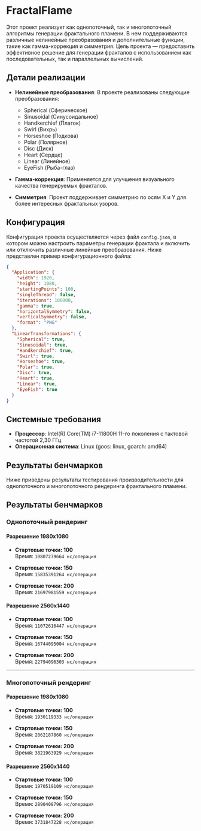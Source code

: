 # FractalFlame

Этот проект реализует как однопоточный, так и многопоточный алгоритмы генерации фрактального пламени. В нем
поддерживаются различные нелинейные преобразования и дополнительные функции, такие как гамма-коррекция и симметрия. Цель
проекта — предоставить эффективное решение для генерации фракталов с использованием как последовательных, так и
параллельных вычислений.

## Детали реализации

- **Нелинейные преобразования**: В проекте реализованы следующие преобразования:
    - Spherical (Сферическое)
    - Sinusoidal (Синусоидальное)
    - Handkerchief (Платок)
    - Swirl (Вихрь)
    - Horseshoe (Подкова)
    - Polar (Полярное)
    - Disc (Диск)
    - Heart (Сердце)
    - Linear (Линейное)
    - EyeFish (Рыба-глаз)

- **Гамма-коррекция**: Применяется для улучшения визуального качества генерируемых фракталов.

- **Симметрия**: Проект поддерживает симметрию по осям X и Y для более интересных фрактальных узоров.

## Конфигурация

Конфигурация проекта осуществляется через файл `config.json`, в котором можно настроить параметры генерации фрактала и включить или отключить различные линейные преобразования. Ниже представлен пример конфигурационного файла:

```json
{
  "Application": {
    "width": 1920,
    "height": 1080,
    "startingPoints": 100,
    "singleThread": false,
    "iterations": 100000,
    "gamma": true,
    "horizontalSymmetry": false,
    "verticalSymmetry": false,
    "format": "PNG"
  },
  "LinearTransformations": {
    "Spherical": true,
    "Sinusoidal": true,
    "Handkerchief": true,
    "Swirl": true,
    "Horseshoe": true,
    "Polar": true,
    "Disc": true,
    "Heart": true,
    "Linear": true,
    "EyeFish": true
  }
}
```

## Системные требования

- **Процессор**: Intel(R) Core(TM) i7-11800H 11-го поколения с тактовой частотой 2,30 ГГц
- **Операционная система**: Linux (goos: linux, goarch: amd64)

## Результаты бенчмарков

Ниже приведены результаты тестирования производительности для однопоточного и многопоточного рендеринга фрактального
пламени.

## Результаты бенчмарков

### Однопоточный рендеринг

#### Разрешение 1980x1080

- **Стартовые точки: 100**  
  Время: `10807279664 нс/операция`

- **Стартовые точки: 150**  
  Время: `15835391264 нс/операция`

- **Стартовые точки: 200**  
  Время: `21697981559 нс/операция`

#### Разрешение 2560x1440

- **Стартовые точки: 100**  
  Время: `11072616447 нс/операция`

- **Стартовые точки: 150**  
  Время: `16744095004 нс/операция`

- **Стартовые точки: 200**  
  Время: `22794096303 нс/операция`

---

### Многопоточный рендеринг

#### Разрешение 1980x1080

- **Стартовые точки: 100**  
  Время: `1930119333 нс/операция`

- **Стартовые точки: 150**  
  Время: `2862187860 нс/операция`

- **Стартовые точки: 200**  
  Время: `3821963929 нс/операция`

#### Разрешение 2560x1440

- **Стартовые точки: 100**  
  Время: `1970519109 нс/операция`

- **Стартовые точки: 150**  
  Время: `2890408796 нс/операция`

- **Стартовые точки: 200**  
  Время: `3731847228 нс/операция`